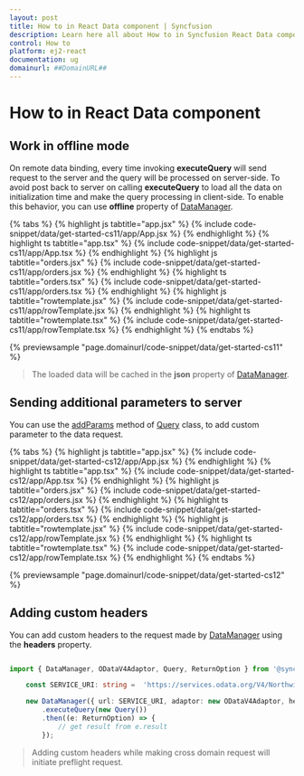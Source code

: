 ```yaml
---
layout: post
title: How to in React Data component | Syncfusion
description: Learn here all about How to in Syncfusion React Data component of Syncfusion Essential JS 2 and more.
control: How to 
platform: ej2-react
documentation: ug
domainurl: ##DomainURL##
---
```


# How to in React Data component

## Work in offline mode

On remote data binding, every time invoking **executeQuery** will send request to the server and the query will be processed on server-side. To avoid post back to server on calling **executeQuery** to load all the data on initialization time and make the query processing in client-side. To enable this behavior, you can use **offline** property of [DataManager](https://ej2.syncfusion.com/documentation/api/data/dataManager/).

{% tabs %}
{% highlight js tabtitle="app.jsx" %}
{% include code-snippet/data/get-started-cs11/app/App.jsx %}
{% endhighlight %}
{% highlight ts tabtitle="app.tsx" %}
{% include code-snippet/data/get-started-cs11/app/App.tsx %}
{% endhighlight %}
{% highlight js tabtitle="orders.jsx" %}
{% include code-snippet/data/get-started-cs11/app/orders.jsx %}
{% endhighlight %}
{% highlight ts tabtitle="orders.tsx" %}
{% include code-snippet/data/get-started-cs11/app/orders.tsx %}
{% endhighlight %}
{% highlight js tabtitle="rowtemplate.jsx" %}
{% include code-snippet/data/get-started-cs11/app/rowTemplate.jsx %}
{% endhighlight %}
{% highlight ts tabtitle="rowtemplate.tsx" %}
{% include code-snippet/data/get-started-cs11/app/rowTemplate.tsx %}
{% endhighlight %}
{% endtabs %}

 {% previewsample "page.domainurl/code-snippet/data/get-started-cs11" %}

> The loaded data will be cached in the **json** property of [DataManager](https://ej2.syncfusion.com/documentation/api/data/dataManager/).

## Sending additional parameters to server

You can use the [addParams](https://ej2.syncfusion.com/documentation/api/data/query/#addparams) method of [Query](https://ej2.syncfusion.com/documentation/api/data/query/) class, to add custom parameter to the data request.

{% tabs %}
{% highlight js tabtitle="app.jsx" %}
{% include code-snippet/data/get-started-cs12/app/App.jsx %}
{% endhighlight %}
{% highlight ts tabtitle="app.tsx" %}
{% include code-snippet/data/get-started-cs12/app/App.tsx %}
{% endhighlight %}
{% highlight js tabtitle="orders.jsx" %}
{% include code-snippet/data/get-started-cs12/app/orders.jsx %}
{% endhighlight %}
{% highlight ts tabtitle="orders.tsx" %}
{% include code-snippet/data/get-started-cs12/app/orders.tsx %}
{% endhighlight %}
{% highlight js tabtitle="rowtemplate.jsx" %}
{% include code-snippet/data/get-started-cs12/app/rowTemplate.jsx %}
{% endhighlight %}
{% highlight ts tabtitle="rowtemplate.tsx" %}
{% include code-snippet/data/get-started-cs12/app/rowTemplate.tsx %}
{% endhighlight %}
{% endtabs %}

 {% previewsample "page.domainurl/code-snippet/data/get-started-cs12" %}

## Adding custom headers

You can add custom headers to the request made by [DataManager](https://ej2.syncfusion.com/documentation/api/data/dataManager/) using the **headers** property.

```ts

import { DataManager, ODataV4Adaptor, Query, ReturnOption } from '@syncfusion/ej2-data';

    const SERVICE_URI: string =  'https://services.odata.org/V4/Northwind/Northwind.svc/Orders/';

    new DataManager({ url: SERVICE_URI, adaptor: new ODataV4Adaptor, headers:[{ 'syncfusion': 'true' }] })
        .executeQuery(new Query())
        .then((e: ReturnOption) => {
            // get result from e.result
        });

```

> Adding custom headers while making cross domain request will initiate preflight request.